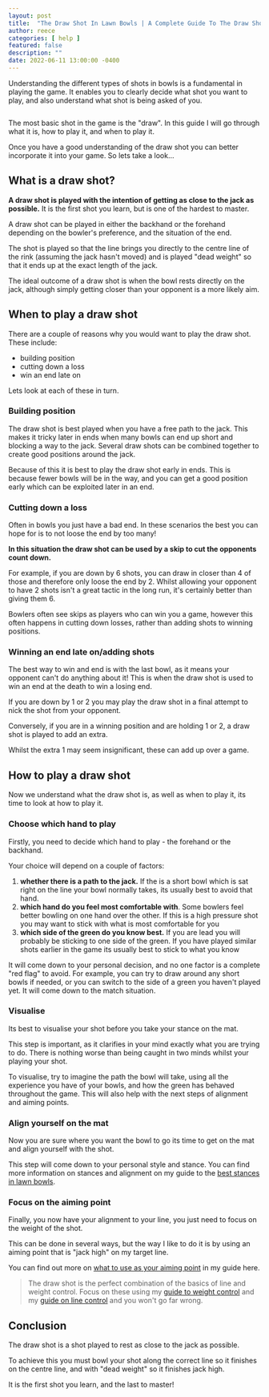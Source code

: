 ```yaml
---
layout: post
title:  "The Draw Shot In Lawn Bowls | A Complete Guide To The Draw Shot"
author: reece
categories: [ help ]
featured: false
description: ""
date: 2022-06-11 13:00:00 -0400
---
```

    

<!-- wp:paragraph -->
<p xmlns="http://www.w3.org/1999/xhtml">Understanding the different types of shots in bowls is a fundamental in playing the game. It enables you to clearly decide what shot you want to play, and also understand what shot is being asked of you.</p>
<!-- /wp:paragraph -->

<!-- wp:image {"id":1196,"sizeSlug":"full","linkDestination":"none"} -->
<figure class="wp-block-image size-full"><img src="/img/posts/The-Draw-Shot-In-Lawn-Bowls.jpg" alt="" class="wp-image-1196"/></figure>
<!-- /wp:image -->

<!-- wp:paragraph -->
<p>The most basic shot in the game is the "draw". In this guide I will go through what it is, how to play it, and when to play it.</p>
<!-- /wp:paragraph -->

<!-- wp:paragraph -->
<p>Once you have a good understanding of the draw shot you can better incorporate it into your game. So lets take a look...</p>
<!-- /wp:paragraph -->

<!-- wp:heading -->
<h2>What is a draw shot?</h2>
<!-- /wp:heading -->

<!-- wp:paragraph -->
<p><strong>A draw shot is played with the intention of getting as close to the jack as possible.</strong> It is the first shot you learn, but is one of the hardest to master.</p>
<!-- /wp:paragraph -->

<!-- wp:paragraph -->
<p>A draw shot can be played in either the backhand or the forehand depending on the bowler's preference, and the situation of the end.</p>
<!-- /wp:paragraph -->

<!-- wp:paragraph -->
<p>The shot is played so that the line brings you directly to the centre line of the rink (assuming the jack hasn't moved) and is played "dead weight" so that it ends up at the exact length of the jack. </p>
<!-- /wp:paragraph -->

<!-- wp:paragraph -->
<p>The ideal outcome of a draw shot is when the bowl rests directly on the jack, although simply getting closer than your opponent is a more likely aim. </p>
<!-- /wp:paragraph -->

<!-- wp:heading -->
<h2>When to play a draw shot</h2>
<!-- /wp:heading -->

<!-- wp:paragraph -->
<p>There are a couple of reasons why you would want to play the draw shot. These include:</p>
<!-- /wp:paragraph -->

<!-- wp:list -->
<ul><li>building position</li><li>cutting down a loss</li><li>win an end late on</li></ul>
<!-- /wp:list -->

<!-- wp:paragraph -->
<p>Lets look at each of these in turn.</p>
<!-- /wp:paragraph -->

<!-- wp:heading {"level":3} -->
<h3>Building position</h3>
<!-- /wp:heading -->

<!-- wp:paragraph -->
<p>The draw shot is best played when you have a free path to the jack. This makes it tricky later in ends when many bowls can end up short and blocking a way to the jack. Several draw shots can be combined together to create good positions around the jack.</p>
<!-- /wp:paragraph -->

<!-- wp:paragraph -->
<p>Because of this it is best to play the draw shot early in ends. This is because fewer bowls will be in the way, and you can get a good position early which can be exploited later in an end.</p>
<!-- /wp:paragraph -->

<!-- wp:heading {"level":3} -->
<h3>Cutting down a loss</h3>
<!-- /wp:heading -->

<!-- wp:paragraph -->
<p>Often in bowls you just have a bad end. In these scenarios the best you can hope for is to not loose the end by too many!</p>
<!-- /wp:paragraph -->

<!-- wp:paragraph -->
<p><strong>In this situation the draw shot can be used by a skip to cut the opponents count down.</strong></p>
<!-- /wp:paragraph -->

<!-- wp:paragraph -->
<p>For example, if you are down by 6 shots, you can draw in closer than 4 of those and therefore only loose the end by 2. Whilst allowing your opponent to have 2 shots isn't a great tactic in the long run, it's certainly better than giving them 6.</p>
<!-- /wp:paragraph -->

<!-- wp:paragraph -->
<p>Bowlers often see skips as players who can win you a game, however this often happens in cutting down losses, rather than adding shots to winning positions.</p>
<!-- /wp:paragraph -->

<!-- wp:heading {"level":3} -->
<h3>Winning an end late on/adding shots</h3>
<!-- /wp:heading -->

<!-- wp:paragraph -->
<p>The best way to win and end is with the last bowl, as it means your opponent can't do anything about it! This is when the draw shot is used to win an end at the death to win a losing end.</p>
<!-- /wp:paragraph -->

<!-- wp:paragraph -->
<p>If you are down by 1 or 2 you may play the draw shot in a final attempt to nick the shot from your opponent.</p>
<!-- /wp:paragraph -->

<!-- wp:paragraph -->
<p>Conversely, if you are in a winning position and are holding 1 or 2, a draw shot is played to add an extra.</p>
<!-- /wp:paragraph -->

<!-- wp:paragraph -->
<p>Whilst the extra 1 may seem insignificant, these can add up over a game.</p>
<!-- /wp:paragraph -->

<!-- wp:heading -->
<h2>How to play a draw shot</h2>
<!-- /wp:heading -->

<!-- wp:paragraph -->
<p>Now we understand what the draw shot is, as well as when to play it, its time to look at how to play it.</p>
<!-- /wp:paragraph -->

<!-- wp:heading {"level":3} -->
<h3>Choose which hand to play</h3>
<!-- /wp:heading -->

<!-- wp:paragraph -->
<p>Firstly, you need to decide which hand to play - the forehand or the backhand.</p>
<!-- /wp:paragraph -->

<!-- wp:paragraph -->
<p>Your choice will depend on a couple of factors:</p>
<!-- /wp:paragraph -->

<!-- wp:list {"ordered":true} -->
<ol><li><strong>whether there is a path to the jack.</strong> If the is a short bowl which is sat right on the line your bowl normally takes, its usually best to avoid that hand.</li><li><strong>which hand do you feel most comfortable with</strong>. Some bowlers feel better bowling on one hand over the other. If this is a high pressure shot you may want to stick with what is most comfortable for you</li><li><strong>which side of the green do you know best.</strong> If you are lead you will probably be sticking to one side of the green. If you have played similar shots earlier in the game its usually best to stick to what you know</li></ol>
<!-- /wp:list -->

<!-- wp:paragraph -->
<p>It will come down to your personal decision, and no one factor is a complete "red flag" to avoid. For example, you can try to draw around any short bowls if needed, or you can switch to the side of a green you haven't played yet. It will come down to the match situation.</p>
<!-- /wp:paragraph -->

<!-- wp:heading {"level":3} -->
<h3>Visualise</h3>
<!-- /wp:heading -->

<!-- wp:paragraph -->
<p>Its best to visualise your shot before you take your stance on the mat. </p>
<!-- /wp:paragraph -->

<!-- wp:paragraph -->
<p>This step is important, as it clarifies in your mind exactly what you are trying to do. There is nothing worse than being caught in two minds whilst your playing your shot.</p>
<!-- /wp:paragraph -->

<!-- wp:paragraph -->
<p>To visualise, try to imagine the path the bowl will take, using all the experience you have of your bowls, and how the green has behaved throughout the game. This will also help with the next steps of alignment and aiming points.</p>
<!-- /wp:paragraph -->

<!-- wp:heading {"level":3} -->
<h3>Align yourself on the mat</h3>
<!-- /wp:heading -->

<!-- wp:paragraph -->
<p>Now you are sure where you want the bowl to go its time to get on the mat and align yourself with the shot.</p>
<!-- /wp:paragraph -->

<!-- wp:paragraph -->
<p>This step will come down to your personal style and stance. You can find more information on stances and alignment on my guide to the <a href="https://www.jackhighbowls.com/help/best-lawn-bowls-stance/" data-type="post" data-id="489">best stances in lawn bowls</a>.</p>
<!-- /wp:paragraph -->

<!-- wp:heading {"level":3} -->
<h3>Focus on the aiming point</h3>
<!-- /wp:heading -->

<!-- wp:paragraph -->
<p>Finally, you now have your alignment to your line, you just need to focus on the weight of the shot.</p>
<!-- /wp:paragraph -->

<!-- wp:paragraph -->
<p>This can be done in several ways, but the way I like to do it is by using an aiming point that is "jack high" on my target line.</p>
<!-- /wp:paragraph -->

<!-- wp:paragraph -->
<p>You can find out more on <a href="https://www.jackhighbowls.com/guide/using-aiming-points-in-lawn-bowls/" data-type="post" data-id="316">what to use as your aiming point</a> in my guide here.</p>
<!-- /wp:paragraph -->

<!-- wp:quote -->
<blockquote class="wp-block-quote"><p>The draw shot is the perfect combination of the basics of line and weight control. Focus on these using my <a href="https://www.jackhighbowls.com/help/ultimate-guide-to-weight-control/" data-type="post" data-id="370">guide to weight control</a> and my <a href="https://www.jackhighbowls.com/help/ultimate-guide-to-line-control/" data-type="post" data-id="175">guide on line control</a> and you won't go far wrong.</p></blockquote>
<!-- /wp:quote -->

<!-- wp:heading -->
<h2>Conclusion</h2>
<!-- /wp:heading -->

<!-- wp:paragraph -->
<p>The draw shot is a shot played to rest as close to the jack as possible.</p>
<!-- /wp:paragraph -->

<!-- wp:paragraph -->
<p>To achieve this you must bowl your shot along the correct line so  it finishes on the centre line, and with "dead weight" so it finishes jack high.</p>
<!-- /wp:paragraph -->

<!-- wp:paragraph -->
<p>It is the first shot you learn, and the last to master!</p>
<!-- /wp:paragraph -->
    